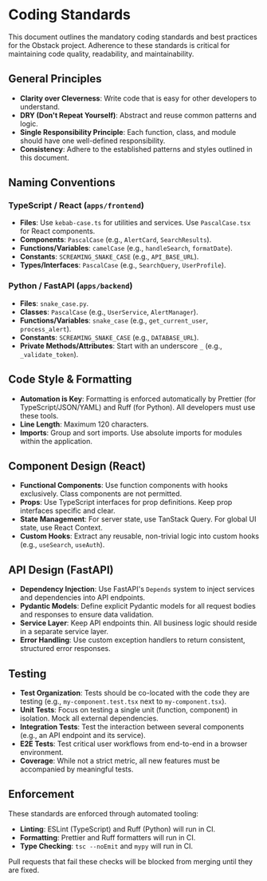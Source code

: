 # Coding Standards

This document outlines the mandatory coding standards and best practices for the Obstack project. Adherence to these standards is critical for maintaining code quality, readability, and maintainability.

## General Principles

-   **Clarity over Cleverness**: Write code that is easy for other developers to understand.
-   **DRY (Don't Repeat Yourself)**: Abstract and reuse common patterns and logic.
-   **Single Responsibility Principle**: Each function, class, and module should have one well-defined responsibility.
-   **Consistency**: Adhere to the established patterns and styles outlined in this document.

## Naming Conventions

### TypeScript / React (`apps/frontend`)

-   **Files**: Use `kebab-case.ts` for utilities and services. Use `PascalCase.tsx` for React components.
-   **Components**: `PascalCase` (e.g., `AlertCard`, `SearchResults`).
-   **Functions/Variables**: `camelCase` (e.g., `handleSearch`, `formatDate`).
-   **Constants**: `SCREAMING_SNAKE_CASE` (e.g., `API_BASE_URL`).
-   **Types/Interfaces**: `PascalCase` (e.g., `SearchQuery`, `UserProfile`).

### Python / FastAPI (`apps/backend`)

-   **Files**: `snake_case.py`.
-   **Classes**: `PascalCase` (e.g., `UserService`, `AlertManager`).
-   **Functions/Variables**: `snake_case` (e.g., `get_current_user`, `process_alert`).
-   **Constants**: `SCREAMING_SNAKE_CASE` (e.g., `DATABASE_URL`).
-   **Private Methods/Attributes**: Start with an underscore `_` (e.g., `_validate_token`).

## Code Style & Formatting

-   **Automation is Key**: Formatting is enforced automatically by Prettier (for TypeScript/JSON/YAML) and Ruff (for Python). All developers must use these tools.
-   **Line Length**: Maximum 120 characters.
-   **Imports**: Group and sort imports. Use absolute imports for modules within the application.

## Component Design (React)

-   **Functional Components**: Use function components with hooks exclusively. Class components are not permitted.
-   **Props**: Use TypeScript interfaces for prop definitions. Keep prop interfaces specific and clear.
-   **State Management**: For server state, use TanStack Query. For global UI state, use React Context.
-   **Custom Hooks**: Extract any reusable, non-trivial logic into custom hooks (e.g., `useSearch`, `useAuth`).

## API Design (FastAPI)

-   **Dependency Injection**: Use FastAPI's `Depends` system to inject services and dependencies into API endpoints.
-   **Pydantic Models**: Define explicit Pydantic models for all request bodies and responses to ensure data validation.
-   **Service Layer**: Keep API endpoints thin. All business logic should reside in a separate service layer.
-   **Error Handling**: Use custom exception handlers to return consistent, structured error responses.

## Testing

-   **Test Organization**: Tests should be co-located with the code they are testing (e.g., `my-component.test.tsx` next to `my-component.tsx`).
-   **Unit Tests**: Focus on testing a single unit (function, component) in isolation. Mock all external dependencies.
-   **Integration Tests**: Test the interaction between several components (e.g., an API endpoint and its service).
-   **E2E Tests**: Test critical user workflows from end-to-end in a browser environment.
-   **Coverage**: While not a strict metric, all new features must be accompanied by meaningful tests.

## Enforcement

These standards are enforced through automated tooling:
-   **Linting**: ESLint (TypeScript) and Ruff (Python) will run in CI.
-   **Formatting**: Prettier and Ruff formatters will run in CI.
-   **Type Checking**: `tsc --noEmit` and `mypy` will run in CI.

Pull requests that fail these checks will be blocked from merging until they are fixed.
